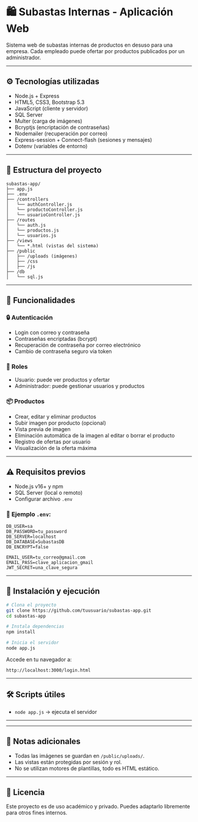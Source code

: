 
# 🛍️ Subastas Internas - Aplicación Web

Sistema web de subastas internas de productos en desuso para una empresa. Cada empleado puede ofertar por productos publicados por un administrador.

---

## ⚙️ Tecnologías utilizadas

- Node.js + Express
- HTML5, CSS3, Bootstrap 5.3
- JavaScript (cliente y servidor)
- SQL Server
- Multer (carga de imágenes)
- Bcryptjs (encriptación de contraseñas)
- Nodemailer (recuperación por correo)
- Express-session + Connect-flash (sesiones y mensajes)
- Dotenv (variables de entorno)

---

## 📁 Estructura del proyecto

```
subastas-app/
├── app.js
├── .env
├── /controllers
│   └── authController.js
│   └── productoController.js
│   └── usuarioController.js
├── /routes
│   └── auth.js
│   └── productos.js
│   └── usuarios.js
├── /views
│   └── *.html (vistas del sistema)
├── /public
│   ├── /uploads (imágenes)
│   ├── /css
│   ├── /js
├── /db
│   └── sql.js
```

---

## 🔐 Funcionalidades

### 🔒 Autenticación
- Login con correo y contraseña
- Contraseñas encriptadas (bcrypt)
- Recuperación de contraseña por correo electrónico
- Cambio de contraseña seguro vía token

### 👤 Roles
- Usuario: puede ver productos y ofertar
- Administrador: puede gestionar usuarios y productos

### 📦 Productos
- Crear, editar y eliminar productos
- Subir imagen por producto (opcional)
- Vista previa de imagen
- Eliminación automática de la imagen al editar o borrar el producto
- Registro de ofertas por usuario
- Visualización de la oferta máxima

---

## ⚠️ Requisitos previos

- Node.js v16+ y npm
- SQL Server (local o remoto)
- Configurar archivo `.env`

### 📄 Ejemplo `.env`:

```env
DB_USER=sa
DB_PASSWORD=tu_password
DB_SERVER=localhost
DB_DATABASE=SubastasDB
DB_ENCRYPT=false

EMAIL_USER=tu_correo@gmail.com
EMAIL_PASS=clave_aplicacion_gmail
JWT_SECRET=una_clave_segura
```

---

## 🚀 Instalación y ejecución

```bash
# Clona el proyecto
git clone https://github.com/tuusuario/subastas-app.git
cd subastas-app

# Instala dependencias
npm install

# Inicia el servidor
node app.js
```

Accede en tu navegador a:

```
http://localhost:3000/login.html
```

---

## 🛠 Scripts útiles

- `node app.js` → ejecuta el servidor

---



---

## 📌 Notas adicionales

- Todas las imágenes se guardan en `/public/uploads/`.
- Las vistas están protegidas por sesión y rol.
- No se utilizan motores de plantillas, todo es HTML estático.

---

## 📃 Licencia

Este proyecto es de uso académico y privado. Puedes adaptarlo libremente para otros fines internos.
